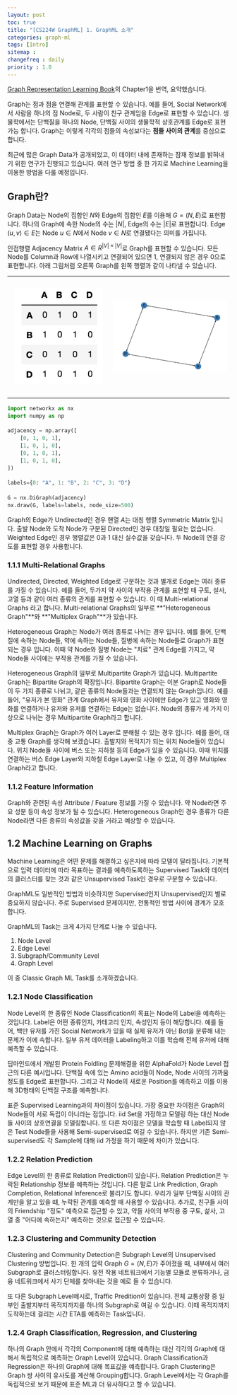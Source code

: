 ```yaml
---
layout: post
toc: true
title: "[CS224W GraphML] 1. GraphML 소개"
categories: graph-ml
tags: [Intro]
sitemap :
changefreq : daily
priority : 1.0
---
```


[Graph Representation Learning Book](https://www.cs.mcgill.ca/~wlh/grl_book/)의 Chapter1을 번역, 요약했습니다.

Graph는 점과 점을 연결해 관계를 표현할 수 있습니다.
예를 들어, Social Network에서 사람을 하나의 점 Node로, 두 사람이 친구 관계임을 Edge로 표현할 수 있습니다.
생물학에서는 단백질을 하나의 Node, 단백질 사이의 생물학적 상호관계를 Edge로 표현가능 합니다.
Graph는 이렇게 각각의 점들의 속성보다는 **점들 사이의 관계**를 중심으로 합니다.

최근에 많은 Graph Data가 공개되었고, 이 데이터 내에 존재하는 잠재 정보를 밝혀내기 위한 연구가 진행되고 있습니다.
여러 연구 방법 중 한 가지로 Machine Learning을 이용한 방법을 다룰 예정입니다.

## Graph란?

Graph Data는 Node의 집합인 $N$와 Edge의 집합인 $E$를 이용해 $G = (N, E)$로 표현합니다.
하나의 Graph에 속한 Node의 수는 $|N|$, Edge의 수는 $|E|$로 표현합니다.
Edge $(u, v) \in E$는 Node $u \in N$에서 Node $v \in N$로 연결됐다는 의미를 가집니다.

인접행렬 Adjacency Matrix $A \in R^{|V|\times|V|}$로 Graph를 표현할 수 있습니다.
모든 Node를 Column과 Row에 나열시키고 연결되어 있으면 1, 연결되지 않은 경우 0으로 표현합니다.
아래 그림처럼 오른쪽 Graph를 왼쪽 행렬과 같이 나타낼 수 있습니다.

<table><tr>
<td> 
  <p align="center" style="padding: 10px">
    <img alt="Forwarding" src="/assets/imgs/gml/matrix.png" width="250">
  </p> 
</td>
<td> 
  <p align="center">
    <img alt="Routing" src="/assets/imgs/gml/graph.png" width="320">
  </p> 
</td>
</tr></table>

```python
import networkx as nx
import numpy as np

adjacency = np.array([
    [0, 1, 0, 1],
    [1, 0, 1, 0],
    [0, 1, 0, 1],
    [1, 0, 1, 0],
])

labels={0: "A", 1: "B", 2: "C", 3: "D"}

G = nx.DiGraph(adjacency)
nx.draw(G, labels=labels, node_size=500)
```

Graph의 Edge가 Undirected인 경우 핸열 $A$는 대칭 행렬 Symmetric Matrix 입니다. 
출발 Node와 도착 Node가 구분된 Directed인 경우 대칭일 필요는 없습니다.
Weighted Edge인 경우 행렬값은 0과 1 대신 실수값을 갖습니다. 
두 Node의 연결 강도를 표현할 경우 사용합니다.

### 1.1.1 Multi-Relational Graphs

Undirected, Directed, Weighted Edge로 구분하는 것과 별개로 Edge는 여러 종류를 가질 수 있습니다.
예를 들어, 두가지 약 사이의 부작용 관계를 표현할 때 구토, 설사, 고열 등과 같이 여러 종류의 관게를 표현할 수 있습니다.
이 때 Multi-relational Graphs 라고 합니다.
Multi-relational Graphs의 일부로 **"Heterogeneous Graph"**와 **"Multiplex Graph"**가 있습니다.

Heterogeneous Graph는 Node가 여러 종류로 나뉘는 경우 입니다.
예를 들어, 단백질에 속하는 Node들, 약에 속하는 Node들, 질병에 속하는 Node들로 Graph가 표현되는 경우 입니다.
이때 약 Node와 질병 Node는 "치료" 관계 Edge를 가지고, 약 Node들 사이에는 부작용 관계를 가질 수 있습니다.

Heterogeneous Graph의 일부로 Multipartite Graph가 있습니다.
Multipartite Graph는 Bipartite Graph의 확장입니다.
Bipartite Graph는 이분 Graph로 Node들이 두 가지 종류로 나뉘고, 같은 종류의 Node들과는 연결되지 않는 Graph입니다.
예를 들어, "유저가 본 영화" 관계 Graph에서 유저와 영화 사이에만 Edge가 있고 영화와 영화를 연결하거나 유저와 유저를 연결하는 Edge는 없습니다.
Node의 종류가 세 가지 이상으로 나뉘는 경우 Multipartite Graph라고 합니다.

Multiplex Graph는 Graph가 여러 Layer로 분해될 수 있는 경우 입니다.
예를 들어, 대중 교통 Graph를 생각해 보겠습니다.
출발지와 목적지가 되는 위치 Node들이 있습니다.
위치 Node들 사이에 버스 또는 지하철 등의 Edge가 있을 수 있습니다.
이때 위치를 연결하는 버스 Edge Layer와 지하철 Edge Layer로 나눌 수 있고, 이 경우 Multiplex Graph라고 합니다.

### 1.1.2 Feature Information

Graph와 관련된 속성 Attribute / Feature 정보를 가질 수 있습니다. 
약 Node라면 주요 성분 등이 속성 정보가 될 수 있습니다.
Heterogeneous Graph인 경우 종류가 다른 Node라면 다른 종류의 속성값을 갖을 거라고 예상할 수 있습니다.

## 1.2 Machine Learning on Graphs

Machine Learning은 어떤 문제를 해결하고 싶은지에 따라 모델이 달라집니다.
기본적으로 입력 데이터에 따라 목표하는 결과를 예측하도록하는 Supervised Task와
데이터의 클러스터를 찾는 것과 같은 Unsupervised Task인 경우로 구분할 수 있습니다.

GraphML도 일반적인 방법과 비슷하지만 Supervised인지 Unsupervised인지 별로 중요하지 않습니다.
주로 Supervised 문제이지만, 전통적인 방법 사이에 경계가 모호합니다.

GraphML의 Task는 크게 4가지 단계로 나눌 수 있습니다.

1. Node Level
2. Edge Level
3. Subgraph/Community Level
4. Graph Level

이 중 Classic Graph ML Task를 소개하겠습니다.

### 1.2.1 Node Classification

Node Level의 한 종류인 Node Classification의 목표는 Node의 Label을 예측하는 것입니다.
Label은 어떤 종류인지, 카테고리 인지, 속성인지 등이 해당합니다.
예를 들어, 백만 유저를 가진 Social Network가 있을 때 실제 유저가 아닌 Bot을 분류해 내는 문제가 이에 속합니다.
일부 유저 데이터을 Labeling하고 이를 학습해 전체 유저에 대해 예측할 수 있습니다.

딥마인드에서 개발된 Protein Foldling 문제해결을 위한 AlphaFold가 Node Level 접근의 다른 예시입니다.
단백질 속에 있는 Amino acid들이 Node, Node 사이의 가까움 정도를 Edge로 표현합니다.
그리고 각 Node의 새로운 Position를 예측하고 이를 이용해 3D형태의 단백질 구조를 예측합니다.

표준 Supervised Learning과의 차이점이 있습니다.
가장 중요한 차이점은 Graph의 Node들이 서로 독립이 아니라는 점입니다.
iid Set을 가정하고 모델링 하는 대신 Node들 사이의 상호연결을 모델링합니다.
또 다른 차이점은 모델을 학습할 때 Label되지 않은 Test Node들을 사용해 Semi-supervised로 여길 수 있습니다.
하지만 기존 Semi-supervised도 각 Sample에 대해 iid 가정을 하기 때문에 차이가 있습니다.

### 1.2.2 Relation Prediction

Edge Level의 한 종류로 Relation Prediction이 있습니다.
Relation Prediction은 누락된 Relationship 정보를 예측하는 것입니다.
다른 말로 Link Prediction, Graph Completion, Relational Inference로 불리기도 합니다.
우리가 일부 단백질 사이의 관계만을 알고 있을 떄, 누락된 관계를 예측할 때 사용할 수 있습니다.
추가로, 친구들 사이의 Friendship "정도" 예측으로 접근할 수 있고,
약들 사이의 부작용 중 구토, 섩사, 고열 중 "어디에 속하는지" 예측하는 것으로 접근할 수 있습니다.

### 1.2.3 Clustering and Community Detection

Clustering and Community Detection은 Subgraph Level의 Unsupervised Clustering 방법입니다.
한 개의 입력 Graph $G = (N, E)$가 주어졌을 때, 내부에서 여러 Subgraph로 클러스터링합니다.
유전 작용 네트워크에서 기능별 모듈로 분류하거나, 금융 네트워크에서 사기 단체를 찾아내는 것을 예로 들 수 있습니다.

또 다른 Subgraph Level예시로, Traffic Predition이 있습니다.
전체 교통상황 중 일부인 출발지부터 목적지까지를 하나의 Subgraph로 여길 수 있습니다.
이때 목적지까지 도착하는데 걸리는 시간 ETA를 예측하는 Task입니다.

### 1.2.4 Graph Classification, Regression, and Clustering

하나의 Graph 안에서 각각의 Component에 대해 예측하는 대신 각각의 Graph에 대해서 독립적으로 예측하는 Graph Level이 있습니다.
Graph Classification과 Regression은 하나의 Graph에 대해 목표값을 예측합니다.
Graph Clustering은 Graph 쌍 사이의 유사도를 계산해 Grouping합니다.
Graph Level에서는 각 Graph를 독립적으로 보기 때문에 표준 ML과 더 유사하다고 할 수 있습니다.
